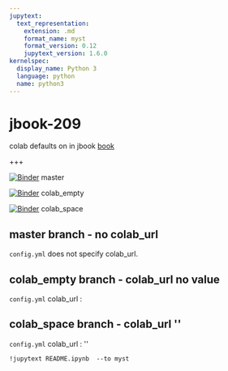 ```yaml
---
jupytext:
  text_representation:
    extension: .md
    format_name: myst
    format_version: 0.12
    jupytext_version: 1.6.0
kernelspec:
  display_name: Python 3
  language: python
  name: python3
---
```


# jbook-209
colab defaults on in jbook
[book](https://github.com/fm75/jbook-209/pull/new/gh-pages)

+++

[![Binder](https://mybinder.org/badge_logo.svg)](https://mybinder.org/v2/gh/fm75/jbook-209/master?urlpath=lab) master

[![Binder](https://mybinder.org/badge_logo.svg)](https://mybinder.org/v2/gh/fm75/jbook-209/colab_empty?urlpath=lab) colab_empty

[![Binder](https://mybinder.org/badge_logo.svg)](https://mybinder.org/v2/gh/fm75/jbook-209/colab_space?urlpath=lab) colab_space

## master branch - no colab_url
`config.yml` does not specify colab_url.

## colab_empty branch - colab_url no value
`config.yml` colab_url :

## colab_space branch - colab_url ''
`config.yml` colab_url : ''

```{code-cell} ipython3
!jupytext README.ipynb  --to myst
```
